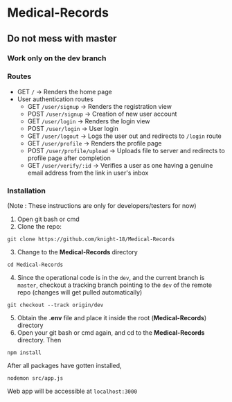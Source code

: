 # Medical-Records

## Do not mess with master

### Work only on the dev branch

### Routes
 * GET ```/``` -> Renders the home page
 * User authentication routes
   * GET ```/user/signup``` -> Renders the registration view
   * POST ```/user/signup``` -> Creation of new user account
   * GET ```/user/login``` -> Renders the login view
   * POST ```/user/login``` -> User login
   * GET ```/user/logout``` -> Logs the user out and redirects to ```/login``` route
   * GET ```/user/profile``` -> Renders the profile page
   * POST ```/user/profile/upload``` -> Uploads file to server and redirects to profile page after completion
   *  GET ```/user/verify/:id``` -> Verifies a user as one having a genuine email address from the link in user's inbox
### Installation 
(Note : These instructions are only for developers/testers for now)
1) Open git bash or cmd
2) Clone the repo: 
```
git clone https://github.com/knight-18/Medical-Records
```
3) Change to the **Medical-Records** directory
```
cd Medical-Records
```
4) Since the operational code is in the ```dev```, and the current branch is ```master```, checkout a tracking branch pointing to the ```dev``` of the remote repo (changes will get pulled automatically)
```
git checkout --track origin/dev
```
5) Obtain the **.env** file and place it inside the root (**Medical-Records**) directory
6) Open your git bash or cmd again, and cd to the **Medical-Records** directory. Then
```
npm install
```
After all packages have gotten installed, 
```
nodemon src/app.js
```

Web app will be accessible at ```localhost:3000```
